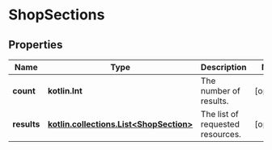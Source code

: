 
# ShopSections

## Properties
| Name | Type | Description | Notes |
| ------------ | ------------- | ------------- | ------------- |
| **count** | **kotlin.Int** | The number of results. |  [optional] |
| **results** | [**kotlin.collections.List&lt;ShopSection&gt;**](ShopSection.md) | The list of requested resources. |  [optional] |



